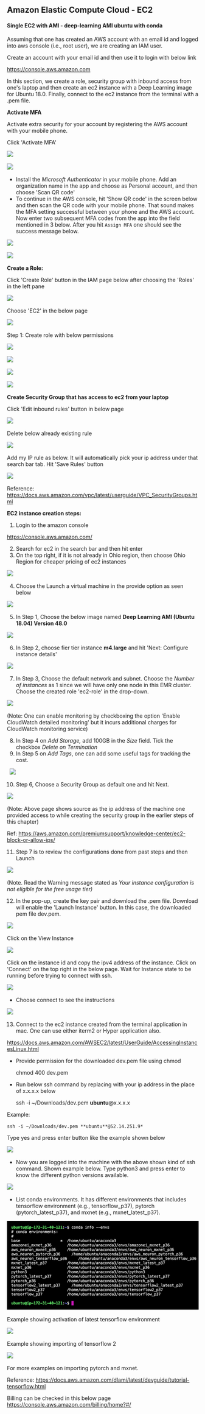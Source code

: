 ﻿## Amazon Elastic Compute Cloud - EC2

#### Single EC2 with AMI - deep-learning AMI ubuntu with conda 

Assuming that one has created an AWS account with an email id and logged into aws console (i.e., root user), we are creating an IAM user.

Create an account with your email id and then use it to login with below link

<https://console.aws.amazon.com>

In this section, we create a role, security group with inbound access from one's laptop and then create an ec2 instance with a Deep Learning image for Ubuntu 18.0. Finally, connect to the ec2 instance from the terminal with a .pem file.


**Activate MFA**

Activate extra security for your account by registering the AWS account with your mobile phone.

Click 'Activate MFA'

![](images/Aspose.Words.90932124-6dd1-4d94-b4b8-df7f7be90e8b.001.png)

![](images/Aspose.Words.90932124-6dd1-4d94-b4b8-df7f7be90e8b.002.png)

- Install the *Microsoft Authenticator* in your mobile phone. Add an organization name in the app and choose as Personal account, and then choose 'Scan QR code'  
- To continue in the AWS console, hit 'Show QR code' in the screen below and then scan the QR code with your mobile phone. That sound makes the MFA setting successful between your phone and the AWS account. Now enter two subsequent MFA codes from the app into the field mentioned in 3 below. After you hit `Assign MFA` one should see the success message below.

![](images/Aspose.Words.90932124-6dd1-4d94-b4b8-df7f7be90e8b.003.png)

![](images/Aspose.Words.90932124-6dd1-4d94-b4b8-df7f7be90e8b.004.png)


**Create a Role:**

Click 'Create Role' button in the IAM page below after choosing the 'Roles' in the left pane

![](images/Aspose.Words.90932124-6dd1-4d94-b4b8-df7f7be90e8b.005.png)

Choose 'EC2' in the below page

![](images/Aspose.Words.90932124-6dd1-4d94-b4b8-df7f7be90e8b.006.png)

Step 1: Create role with below permissions

![](images/Aspose.Words.90932124-6dd1-4d94-b4b8-df7f7be90e8b.007.png)

![](images/Aspose.Words.90932124-6dd1-4d94-b4b8-df7f7be90e8b.008.png)

![](images/Aspose.Words.90932124-6dd1-4d94-b4b8-df7f7be90e8b.009.png)


![](images/Aspose.Words.90932124-6dd1-4d94-b4b8-df7f7be90e8b.010.png)

**Create Security Group that has access to ec2 from your laptop**

Click 'Edit inbound rules' button in below page

![](images/Aspose.Words.90932124-6dd1-4d94-b4b8-df7f7be90e8b.011.png)

Delete below already existing rule

![](images/Aspose.Words.90932124-6dd1-4d94-b4b8-df7f7be90e8b.012.png)

Add my IP rule as below. It will automatically pick your ip address under that search bar tab. Hit 'Save Rules' button

![](images/Aspose.Words.90932124-6dd1-4d94-b4b8-df7f7be90e8b.013.png)

Reference: <https://docs.aws.amazon.com/vpc/latest/userguide/VPC_SecurityGroups.html>

**EC2 instance creation steps:**

1. Login to the amazon console

<https://console.aws.amazon.com/>

2. Search for ec2 in the search bar and then hit enter
3. On the top right, if it is not already in Ohio region, then choose Ohio Region for cheaper pricing of ec2 instances

![](images/Aspose.Words.90932124-6dd1-4d94-b4b8-df7f7be90e8b.014.png)

4. Choose the Launch a virtual machine in the provide option as seen below

![](images/Aspose.Words.90932124-6dd1-4d94-b4b8-df7f7be90e8b.015.png)

5. In Step 1, Choose the below image named **Deep Learning AMI (Ubuntu 18.04) Version 48.0**

![](images/Aspose.Words.90932124-6dd1-4d94-b4b8-df7f7be90e8b.016.png)


6. In Step 2, choose fier tier instance **m4.large** and hit 'Next: Configure instance details'

![](images/Aspose.Words.90932124-6dd1-4d94-b4b8-df7f7be90e8b.017.png)


7. In Step 3, Choose the default network and subnet. Choose the *Number of instances* as 1 since we will have only one node in this EMR cluster. Choose the created role 'ec2-role' in the drop-down.

![](images/Aspose.Words.90932124-6dd1-4d94-b4b8-df7f7be90e8b.018.png)

(Note: One can enable monitoring by checkboxing the option 'Enable CloudWatch detailed monitoring' but it incurs additional charges for CloudWatch monitoring service)

8. In Step 4 on *Add Storage,* add 100GB in the *Size* field. Tick the checkbox *Delete on Termination*
9. In Step 5 on *Add Tags*, one can add some useful tags for tracking the cost.

` `![](images/Aspose.Words.90932124-6dd1-4d94-b4b8-df7f7be90e8b.019.png)

10. Step 6, Choose a Security Group as default one and hit Next.

![](images/Aspose.Words.90932124-6dd1-4d94-b4b8-df7f7be90e8b.020.png)

(Note: Above page shows source as the ip address of the machine one provided access to while creating the security group in the earlier steps of this chapter)

Ref: <https://aws.amazon.com/premiumsupport/knowledge-center/ec2-block-or-allow-ips/>

11. Step 7 is to review the configurations done from past steps and then Launch

![](images/Aspose.Words.90932124-6dd1-4d94-b4b8-df7f7be90e8b.021.png)

(Note. Read the Warning message stated as *Your instance configuration is not eligible for the free usage tier)*

12. In the pop-up, create the key pair and download the .pem file. Download will enable the 'Launch Instance' button. In this case, the downloaded pem file dev.pem.

![](images/Aspose.Words.90932124-6dd1-4d94-b4b8-df7f7be90e8b.022.png)

Click on the View Instance 

![](images/Aspose.Words.90932124-6dd1-4d94-b4b8-df7f7be90e8b.023.png)

Click on the instance id and copy the ipv4 address of the instance. Click on 'Connect' on the top right in the below page. Wait for Instance state to be running before trying to connect with ssh.

![](images/Aspose.Words.90932124-6dd1-4d94-b4b8-df7f7be90e8b.024.png)

- Choose connect to see the instructions

![](images/Aspose.Words.90932124-6dd1-4d94-b4b8-df7f7be90e8b.025.png)

13. Connect to the ec2 instance created from the terminal application in mac. One can use either iterm2 or Hyper application also.

<https://docs.aws.amazon.com/AWSEC2/latest/UserGuide/AccessingInstancesLinux.html>

- Provide permission for the downloaded dev.pem file using chmod


    chmod 400 dev.pem

- Run below ssh command by replacing with your ip address in the place of x.x.x.x below


    ssh -i ~/Downloads/dev.pem **ubuntu**@x.x.x.x

Example:

    ssh -i ~/Downloads/dev.pem **ubuntu**@52.14.251.9*

Type yes and press enter button like the example shown below

![](images/Aspose.Words.90932124-6dd1-4d94-b4b8-df7f7be90e8b.026.png)

- Now you are logged into the machine with the above shown kind of ssh command. Shown example below. Type python3 and press enter to know the different python versions available.

![](images/Aspose.Words.90932124-6dd1-4d94-b4b8-df7f7be90e8b.027.png)

- List conda environments. It has different environments that includes tensorflow environment (e.g., tensorflow\_p37), pytorch (pytorch\_latest\_p37), and mxnet (e.g., mxnet\_latest\_p37).

![](images/Aspose.Words.90932124-6dd1-4d94-b4b8-df7f7be90e8b.028.png)

Example showing activation of latest tensorflow environment

![](images/Aspose.Words.90932124-6dd1-4d94-b4b8-df7f7be90e8b.029.png)

Example showing importing of tensorflow 2

![](images/Aspose.Words.90932124-6dd1-4d94-b4b8-df7f7be90e8b.030.png)

For more examples on importing pytorch and mxnet.

Reference: <https://docs.aws.amazon.com/dlami/latest/devguide/tutorial-tensorflow.html>

Billing can be checked in this below page 
https://console.aws.amazon.com/billing/home?#/
